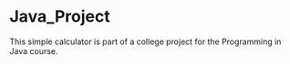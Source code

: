 # Java_Project
This simple calculator is part of a college project for the Programming in Java course.
